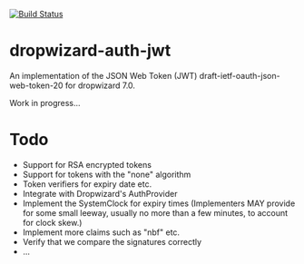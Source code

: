 [![Build Status](https://travis-ci.org/ToastShaman/dropwizard-auth-jwt.svg?branch=master)](https://travis-ci.org/ToastShaman/dropwizard-auth-jwt)

# dropwizard-auth-jwt

An implementation of the JSON Web Token (JWT) draft-ietf-oauth-json-web-token-20 for dropwizard 7.0.

Work in progress...

# Todo
* Support for RSA encrypted tokens
* Support for tokens with the "none" algorithm
* Token verifiers for expiry date etc.
* Integrate with Dropwizard's AuthProvider
* Implement the SystemClock for expiry times (Implementers MAY provide for some small leeway, usually no more than a few minutes, to account for clock skew.)
* Implement more claims such as "nbf" etc.
* Verify that we compare the signatures correctly
* ...